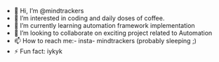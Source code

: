 - 👋 Hi, I’m @mindtrackers
- 👀 I’m interested in coding and daily doses of coffee.
- 🌱 I’m currently learning automation framework implementation
- 💞️ I’m looking to collaborate on exciting project related to Automation
- 📫 How to reach me:- insta- mindtrackers (probably sleeping ;)
- ⚡ Fun fact: iykyk

<!---
mindtrackers/mindtrackers is a ✨ special ✨ repository because its `README.md` (this file) appears on your GitHub profile.
You can click the Preview link to take a look at your changes.
--->
